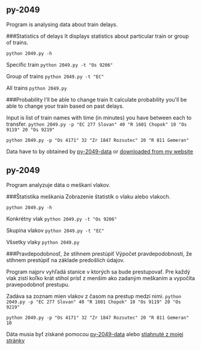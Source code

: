 ## py-2049
Program is analysing data about train delays.

###Statistics of delays
It displays statistics about particular train or group of trains.

```python 2049.py -h```

Specific train
```python 2049.py -t "Os 9206"```

Group of trains
```python 2049.py -t "EC"```

All trains
```python 2049.py```

###Probability I'll be able to change train
It calculate probability you'll be able to change your train based on past delays.

Input is list of train names with time (in minutes) you have between each to transfer.
```python 2049.py -p "EC 277 Slovan" 40 "R 1601 Chopok" 10 "Os 9119" 20 "Os 9219"```

```python 2049.py -p "Os 4171" 32 "Zr 1847 Rozsutec" 20 "R 811 Gemeran"```

Data have to by obtained by [py-2049-data](https://github.com/Linzee/py-2049-data) or [downloaded from my website](http://ienze.me/media/delays.json)

## py-2049
Program analyzuje dáta o meškaní vlakov.

###Štatistika meškania
Zobrazenie štatistík o vlaku alebo vlakoch.

```python 2049.py -h```

Konkrétny vlak
```python 2049.py -t "Os 9206"```

Skupina vlakov
```python 2049.py -t "EC"```

Všsetky vlaky
```python 2049.py```

###Pravdepodobnosť, že stihnem prestúpiť
Výpočet pravdepodobnosti, že stihnem prestúpiť na základe predošlích údajov.

Program najprv vyhľadá stanice v ktorých sa bude prestupovať. Pre každý vlak zistí koľko krát stihol prísť z menším ako zadaným meškaním a vypočíta pravepodobnoť prestupu.

Zadáva sa zoznam mien vlakov z časom na prestup medzi nimi.
```python 2049.py -p "EC 277 Slovan" 40 "R 1601 Chopok" 10 "Os 9119" 20 "Os 9219"```

```python 2049.py -p "Os 4171" 32 "Zr 1847 Rozsutec" 20 "R 811 Gemeran" 10```

Dáta musia byť získané pomocou [py-2049-data](https://github.com/Linzee/py-2049-data) alebo [stiahnuté z mojej stránky](http://ienze.me/media/delays.json)